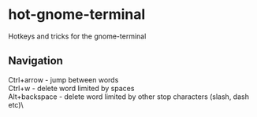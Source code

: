 # hot-gnome-terminal
Hotkeys and tricks for the gnome-terminal

## Navigation
Ctrl+arrow - jump between words\
Ctrl+w - delete word limited by spaces\
Alt+backspace - delete word limited by other stop characters (slash, dash etc)\
